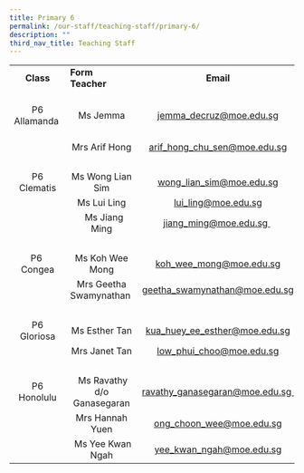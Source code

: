 ```yaml
---
title: Primary 6
permalink: /our-staff/teaching-staff/primary-6/
description: ""
third_nav_title: Teaching Staff
---
```

<table>
<tbody>
<tr>
<td style="text-align: center;"><b>Class</b></td><td style="width: 181px;"><b>Form Teacher&nbsp;</b>
</td>
<td style="text-align: center;"><b>Email</b>
</td>
</tr> 
<tr>
<td style="text-align: center;"><br>P6 Allamanda&nbsp;<br>&nbsp;<br>
</td>

<td style="text-align: center;">Ms Jemma</td>
<td style="text-align: center;"><a href="mailto:jemma_decruz@moe.edu.sg" target="">jemma_decruz@moe.edu.sg</a><br>
</td>
</tr>
<tr>
<td>&nbsp;
</td>

<td style="text-align: center;">Mrs Arif Hong<br>
</td>
<td style="text-align: center;"><a href="mailto:arif_hong_chu_sen@moe.edu.sg" target="">arif_hong_chu_sen@moe.edu.sg</a><br>
</td>
</tr>
<tr>
<td colspan="3">&nbsp;&nbsp;
</td>
</tr>
<tr>
<td style="text-align: center;">P6 Clematis<br>
</td>

<td style="text-align: center;">Ms Wong Lian Sim
</td>
<td style="text-align: center;"><a href="mailto:wong_lian_sim@moe.edu.sg" target="">wong_lian_sim@moe.edu.sg</a><br>
</td>
</tr>
<tr>
<td>&nbsp;
</td>

<td style="text-align: center;">Ms Lui Ling
</td>
<td style="text-align: center;"><a href="mailto:lui_ling@moe.edu.sg" target="">lui_ling@moe.edu.sg</a><br>
</td>
</tr>
<tr>
<td>&nbsp;</td>
<td style="text-align: center;">&nbsp;&nbsp;Ms Jiang Ming</td>
<td style="text-align: center;"><a href="mailto:jiang_ming@moe.edu.sg" target="">jiang_ming@moe.edu.sg&nbsp;</a>&nbsp;</td></tr>
<tr>
<td colspan="3">&nbsp; &nbsp; &nbsp; &nbsp;
</td>
</tr>
<tr>
<td style="text-align: center;">P6&nbsp; Congea</td>

<td style="text-align: center;">Ms Koh Wee Mong
</td>
<td style="text-align: center;"><a href="mailto:koh_wee_mong@moe.edu.sg" target="">koh_wee_mong@moe.edu.sg</a><br>
</td>
</tr>
<tr>
<td>&nbsp;</td>
<td style="text-align: center;">Mrs Geetha Swamynathan&nbsp;</td>
<td style="text-align: center;"><a href="mailto:geetha_swamynathan@moe.edu.sg" target="">geetha_swamynathan@moe.edu.sg</a></td></tr>
<tr>
<td colspan="3">&nbsp; &nbsp; &nbsp; &nbsp;
</td>
</tr>
<tr>
<td style="text-align: center;">P6 Gloriosa</td>

<td style="text-align: center;">Ms Esther Tan
</td>
<td style="text-align: center;"><a href="mailto:kua_huey_ee_esther@moe.edu.sg" target="">kua_huey_ee_esther@moe.edu.sg</a><br>
</td>
</tr>
<tr>
<td>
</td>

<td style="text-align: center;">Mrs Janet Tan
</td>
<td style="text-align: center;"><a href="mailto:geetha_swamynathan@moe.edu.sg" target=""></a><a href="mailto:low_phui_choo@moe.edu.sg" target="">low_phui_choo@moe.edu.sg</a><br>
</td>
</tr>
<tr>
<td colspan="3">&nbsp; &nbsp; &nbsp; &nbsp;
</td>
</tr>
<tr>
<td style="text-align: center;">P6 Honolulu<br>
</td>

<td style="text-align: center;">&nbsp;Ms Ravathy d/o Ganasegaran<br>
</td>
<td style="text-align: center;"><a href="mailto:ravathy_ganasegaran@moe.edu.sg" target="">ravathy_ganasegaran@moe.edu.sg&nbsp;</a><br></td>
</tr>
<tr>
<td>&nbsp;
</td>

<td style="text-align: center;">Mrs Hannah Yuen<br>
</td>
<td style="text-align: center;"><a href="mailto:ong_choon_wee@moe.edu.sg" target="">ong_choon_wee@moe.edu.sg</a><a href="mailto:de_souza_christopher_john@moe.edu.sg" target=""></a>
</td>
</tr><tr><td>&nbsp;</td><td style="text-align: center;">&nbsp;Ms Yee Kwan Ngah</td><td style="text-align: center;">&nbsp;<a href="mailto:yee_kwan_ngah@moe.edu.sg" target="">yee_kwan_ngah@moe.edu.sg</a>&nbsp;</td></tr>

</tbody>
</table>